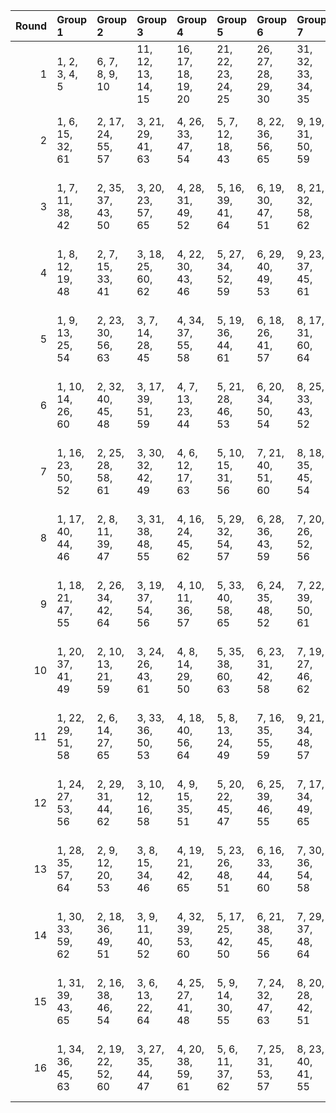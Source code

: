 |   Round | Group 1           | Group 2           | Group 3            | Group 4            | Group 5            | Group 6            | Group 7            | Group 8            | Group 9            | Group 10           | Group 11           | Group 12           | Group 13           |
|--------:|:------------------|:------------------|:-------------------|:-------------------|:-------------------|:-------------------|:-------------------|:-------------------|:-------------------|:-------------------|:-------------------|:-------------------|:-------------------|
|       1 | 1, 2, 3, 4, 5     | 6, 7, 8, 9, 10    | 11, 12, 13, 14, 15 | 16, 17, 18, 19, 20 | 21, 22, 23, 24, 25 | 26, 27, 28, 29, 30 | 31, 32, 33, 34, 35 | 36, 37, 38, 39, 40 | 41, 46, 51, 56, 61 | 42, 47, 52, 57, 62 | 43, 48, 53, 58, 63 | 44, 49, 54, 59, 64 | 45, 50, 55, 60, 65 |
|       2 | 1, 6, 15, 32, 61  | 2, 17, 24, 55, 57 | 3, 21, 29, 41, 63  | 4, 26, 33, 47, 54  | 5, 7, 12, 18, 43   | 8, 22, 36, 56, 65  | 9, 19, 31, 50, 59  | 10, 28, 39, 44, 48 | 11, 23, 27, 49, 60 | 13, 34, 38, 51, 62 | 14, 16, 37, 42, 53 | 20, 25, 30, 35, 40 | 45, 46, 52, 58, 64 |
|       3 | 1, 7, 11, 38, 42  | 2, 35, 37, 43, 50 | 3, 20, 23, 57, 65  | 4, 28, 31, 49, 52  | 5, 16, 39, 41, 64  | 6, 19, 30, 47, 51  | 8, 21, 32, 58, 62  | 9, 24, 36, 46, 60  | 10, 27, 40, 54, 63 | 12, 29, 33, 55, 61 | 13, 17, 26, 45, 53 | 14, 25, 34, 44, 56 | 15, 18, 22, 48, 59 |
|       4 | 1, 8, 12, 19, 48  | 2, 7, 15, 33, 41  | 3, 18, 25, 60, 62  | 4, 22, 30, 43, 46  | 5, 27, 34, 52, 59  | 6, 29, 40, 49, 53  | 9, 23, 37, 45, 61  | 10, 20, 32, 55, 64 | 11, 24, 28, 54, 65 | 13, 35, 39, 42, 56 | 14, 17, 38, 47, 58 | 16, 21, 26, 31, 36 | 44, 50, 51, 57, 63 |
|       5 | 1, 9, 13, 25, 54  | 2, 23, 30, 56, 63 | 3, 7, 14, 28, 45   | 4, 34, 37, 55, 58  | 5, 19, 36, 44, 61  | 6, 18, 26, 41, 57  | 8, 17, 31, 60, 64  | 10, 22, 35, 53, 62 | 11, 16, 32, 43, 51 | 12, 24, 40, 42, 59 | 15, 29, 38, 52, 65 | 20, 21, 27, 33, 39 | 46, 47, 48, 49, 50 |
|       6 | 1, 10, 14, 26, 60 | 2, 32, 40, 45, 48 | 3, 17, 39, 51, 59  | 4, 7, 13, 23, 44   | 5, 21, 28, 46, 53  | 6, 20, 34, 50, 54  | 8, 25, 33, 43, 52  | 9, 16, 29, 47, 56  | 11, 19, 35, 41, 58 | 12, 22, 38, 49, 57 | 15, 27, 36, 42, 55 | 18, 24, 30, 31, 37 | 61, 62, 63, 64, 65 |
|       7 | 1, 16, 23, 50, 52 | 2, 25, 28, 58, 61 | 3, 30, 32, 42, 49  | 4, 6, 12, 17, 63   | 5, 10, 15, 31, 56  | 7, 21, 40, 51, 60  | 8, 18, 35, 45, 54  | 9, 27, 38, 43, 64  | 11, 22, 26, 44, 55 | 13, 33, 37, 46, 57 | 14, 20, 36, 48, 62 | 19, 24, 29, 34, 39 | 41, 47, 53, 59, 65 |
|       8 | 1, 17, 40, 44, 46 | 2, 8, 11, 39, 47  | 3, 31, 38, 48, 55  | 4, 16, 24, 45, 62  | 5, 29, 32, 54, 57  | 6, 28, 36, 43, 59  | 7, 20, 26, 52, 56  | 9, 22, 33, 42, 63  | 10, 25, 37, 51, 65 | 12, 30, 34, 41, 60 | 13, 18, 27, 50, 58 | 14, 21, 35, 49, 61 | 15, 19, 23, 53, 64 |
|       9 | 1, 18, 21, 47, 55 | 2, 26, 34, 42, 64 | 3, 19, 37, 54, 56  | 4, 10, 11, 36, 57  | 5, 33, 40, 58, 65  | 6, 24, 35, 48, 52  | 7, 22, 39, 50, 61  | 8, 30, 38, 44, 53  | 9, 17, 28, 41, 62  | 12, 27, 31, 45, 51 | 13, 20, 29, 43, 60 | 14, 23, 32, 46, 59 | 15, 16, 25, 49, 63 |
|      10 | 1, 20, 37, 41, 49 | 2, 10, 13, 21, 59 | 3, 24, 26, 43, 61  | 4, 8, 14, 29, 50   | 5, 35, 38, 60, 63  | 6, 23, 31, 42, 58  | 7, 19, 27, 46, 62  | 9, 18, 32, 44, 65  | 11, 17, 33, 48, 56 | 12, 25, 36, 47, 64 | 15, 30, 39, 45, 57 | 16, 22, 28, 34, 40 | 51, 52, 53, 54, 55 |
|      11 | 1, 22, 29, 51, 58 | 2, 6, 14, 27, 65  | 3, 33, 36, 50, 53  | 4, 18, 40, 56, 64  | 5, 8, 13, 24, 49   | 7, 16, 35, 55, 59  | 9, 21, 34, 48, 57  | 10, 17, 30, 52, 61 | 11, 20, 31, 46, 63 | 12, 23, 39, 54, 62 | 15, 28, 37, 47, 60 | 19, 25, 26, 32, 38 | 41, 42, 43, 44, 45 |
|      12 | 1, 24, 27, 53, 56 | 2, 29, 31, 44, 62 | 3, 10, 12, 16, 58  | 4, 9, 15, 35, 51   | 5, 20, 22, 45, 47  | 6, 25, 39, 46, 55  | 7, 17, 34, 49, 65  | 8, 26, 37, 59, 63  | 11, 21, 30, 50, 64 | 13, 32, 36, 41, 52 | 14, 19, 40, 43, 57 | 18, 23, 28, 33, 38 | 42, 48, 54, 60, 61 |
|      13 | 1, 28, 35, 57, 64 | 2, 9, 12, 20, 53  | 3, 8, 15, 34, 46   | 4, 19, 21, 42, 65  | 5, 23, 26, 48, 51  | 6, 16, 33, 44, 60  | 7, 30, 36, 54, 58  | 10, 24, 38, 41, 50 | 11, 25, 29, 45, 59 | 13, 31, 40, 47, 61 | 14, 18, 39, 52, 63 | 17, 22, 27, 32, 37 | 43, 49, 55, 56, 62 |
|      14 | 1, 30, 33, 59, 62 | 2, 18, 36, 49, 51 | 3, 9, 11, 40, 52   | 4, 32, 39, 53, 60  | 5, 17, 25, 42, 50  | 6, 21, 38, 45, 56  | 7, 29, 37, 48, 64  | 8, 16, 27, 57, 61  | 10, 23, 34, 43, 47 | 12, 26, 35, 46, 65 | 13, 19, 28, 55, 63 | 14, 22, 31, 41, 54 | 15, 20, 24, 44, 58 |
|      15 | 1, 31, 39, 43, 65 | 2, 16, 38, 46, 54 | 3, 6, 13, 22, 64   | 4, 25, 27, 41, 48  | 5, 9, 14, 30, 55   | 7, 24, 32, 47, 63  | 8, 20, 28, 42, 51  | 10, 19, 33, 45, 49 | 11, 18, 34, 53, 61 | 12, 21, 37, 44, 52 | 15, 26, 40, 50, 62 | 17, 23, 29, 35, 36 | 56, 57, 58, 59, 60 |
|      16 | 1, 34, 36, 45, 63 | 2, 19, 22, 52, 60 | 3, 27, 35, 44, 47  | 4, 20, 38, 59, 61  | 5, 6, 11, 37, 62   | 7, 25, 31, 53, 57  | 8, 23, 40, 41, 55  | 9, 26, 39, 49, 58  | 10, 18, 29, 42, 46 | 12, 28, 32, 50, 56 | 13, 16, 30, 48, 65 | 14, 24, 33, 51, 64 | 15, 17, 21, 43, 54 |